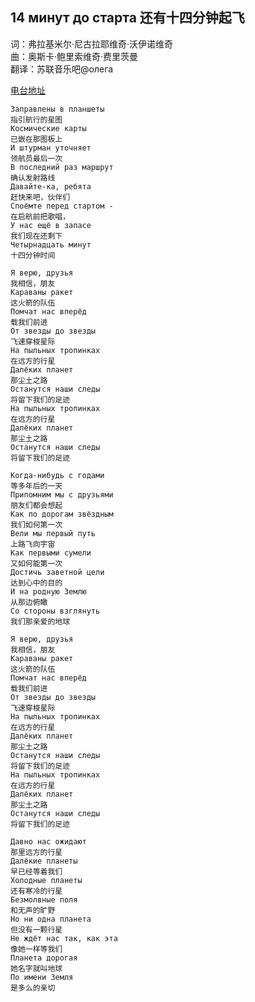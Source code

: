 ## 14 минут до старта 还有十四分钟起飞
词：弗拉基米尔·尼古拉耶维奇·沃伊诺维奇<br>
曲：奥斯卡·鲍里索维奇·费里茨曼<br>
翻译：苏联音乐吧@олега

[电台地址](http://music.163.com/dj?id=1369333147&userid=328877362)

    Заправлены в планшеты
    指引航行的星图
    Космические карты
    已嵌在那图板上
    И штурман уточняет
    领航员最后一次
    В последний раз маршрут
    确认发射路线
    Давайте-ка, ребята
    赶快来吧，伙伴们
    Споёмте перед стартом -
    在启航前把歌唱，
    У нас ещё в запасе
    我们现在还剩下
    Четырнадцать минут
    十四分钟时间

    Я верю, друзья
    我相信，朋友
    Караваны ракет
    这火箭的队伍
    Помчат нас вперёд
    载我们前进
    От звезды до звезды
    飞速穿梭星际
    На пыльных тропинках
    在远方的行星
    Далёких планет
    那尘土之路
    Останутся наши следы
    将留下我们的足迹
    На пыльных тропинках
    在远方的行星
    Далёких планет
    那尘土之路
    Останутся наши следы
    将留下我们的足迹

    Когда-нибудь с годами
    等多年后的一天
    Припомним мы с друзьями
    朋友们都会想起
    Как по дорогам звёздным
    我们如何第一次
    Вели мы первый путь
    上路飞向宇宙
    Как первыми сумели
    又如何能第一次
    Достичь заветной цели
    达到心中的目的
    И на родную Землю
    从那边俯瞰
    Со стороны взглянуть
    我们那亲爱的地球

    Я верю, друзья
    我相信，朋友
    Караваны ракет
    这火箭的队伍
    Помчат нас вперёд
    载我们前进
    От звезды до звезды
    飞速穿梭星际
    На пыльных тропинках
    在远方的行星
    Далёких планет
    那尘土之路
    Останутся наши следы
    将留下我们的足迹
    На пыльных тропинках
    在远方的行星
    Далёких планет
    那尘土之路
    Останутся наши следы
    将留下我们的足迹

    Давно нас ожидают
    那里远方的行星
    Далёкие планеты
    早已经等着我们
    Холодные планеты
    还有寒冷的行星
    Безмолвные поля
    和无声的旷野
    Но ни одна планета
    但没有一颗行星
    Не ждёт нас так, как эта
    像她一样等我们
    Планета дорогая
    她名字就叫地球
    По имени Земля
    是多么的亲切
